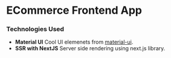 # ECommerce Frontend App 

### Technologies Used

- **Material UI** Cool UI elemenets from [material-ui](https://material-ui.com/).
- **SSR with NextJS** Server side rendering using next.js library.
